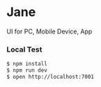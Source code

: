 # Jane


UI for PC, Mobile Device, App

### Local Test

```bash
$ npm install
$ npm run dev
$ open http://localhost:7001
```
